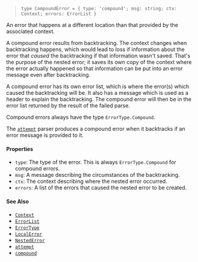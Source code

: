<!--
 Copyright (c) 2020 Thomas J. Otterson
 
 This software is released under the MIT License.
 https://opensource.org/licenses/MIT
-->

> `type CompoundError = { type: 'compound'; msg: string; ctx: Context; errors: ErrorList }`

An error that happens at a different location than that provided by the associated context.

A compound error results from backtracking. The context changes when backtracking happens, which would lead to loss if information about the error that *caused* the backtracking if that information wasn't saved. That's the purpose of the nested error; it saves its own copy of the context where the error actually happened so that information can be put into an error message even after backtracking.

A compound error has its own error list, which is where the error(s) which caused the backtracking will be. It also has a message which is used as a header to explain the backtracking. The compound error will then be in the error list returned by the result of the failed parse.

Compound errors always have the type `ErrorType.Compound`.

The [`attempt`](../parsers/attempt.md) parser produces a compound error when it backtracks if an error message is provided to it.

#### Properties

* `type`: The type of the error. This is always `ErrorType.Compound` for compound errors.
* `msg`: A message describing the circumstances of the backtracking.
* `ctx`: The context describing where the nested error occurred.
* `errors`: A list of the errors that caused the nested error to be created.

#### See Also

* [`Context`](context.md)
* [`ErrorList`](errorlist.md)
* [`ErrorType`](errortype.md)
* [`LocalError`](localerror.md)
* [`NestedError`](nestederror.md)
* [`attempt`](../parsers/attempt.md)
* [`compound`](../tools/compound.md)